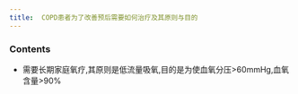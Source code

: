 ```yaml
---
title:  COPD患者为了改善预后需要如何治疗及其原则与目的
--- 
```


### Contents
- 需要长期家庭氧疗,其原则是低流量吸氧,目的是为使血氧分压>60mmHg,血氧含量>90%
